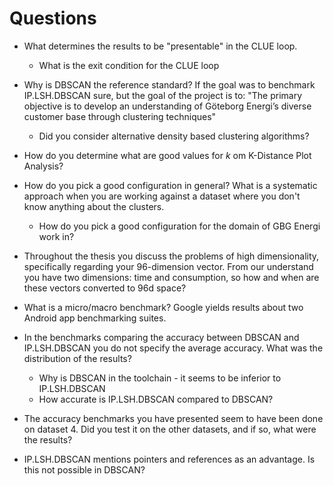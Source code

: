 # Questions
- What determines the results to be "presentable" in the CLUE loop.
    - What is the exit condition for the CLUE loop

- Why is DBSCAN the reference standard? If the goal was to benchmark IP.LSH.DBSCAN 
  sure, but the goal of the project is to: 
        "The primary objective is to develop an understanding of Göteborg Energi’s diverse customer base through clustering techniques"
    - Did you consider alternative density based clustering algorithms?

- How do you determine what are good values for $k$ om K-Distance 
  Plot Analysis?

- How do you pick a good configuration in general?
  What is a systematic approach when you are working against a dataset
  where you don't know anything about the clusters.
    - How do you pick a good configuration for the domain of GBG Energi work in?

- Throughout the thesis you discuss the problems of high
  dimensionality, specifically regarding your 96-dimension vector.
  From our understand you have two dimensions: time and consumption,
  so how and when are these vectors converted to 96d space?

- What is a micro/macro benchmark?
  Google yields results about two Android app benchmarking suites.

- In the benchmarks comparing the accuracy between DBSCAN
  and IP.LSH.DBSCAN you do not specify the average
  accuracy. What was the distribution of the results?
  - Why is DBSCAN in the toolchain - it seems to be inferior to IP.LSH.DBSCAN
  - How accurate is IP.LSH.DBSCAN compared to DBSCAN?


- The accuracy benchmarks you have presented seem to have been done 
  on dataset 4. Did you test it on the other datasets,
  and if so, what were the results?

- IP.LSH.DBSCAN mentions pointers and references as an advantage. Is this not 
  possible in DBSCAN?

